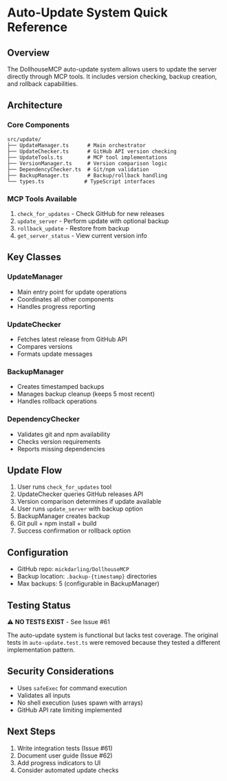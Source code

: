 # Auto-Update System Quick Reference

## Overview
The DollhouseMCP auto-update system allows users to update the server directly through MCP tools. It includes version checking, backup creation, and rollback capabilities.

## Architecture

### Core Components
```
src/update/
├── UpdateManager.ts      # Main orchestrator
├── UpdateChecker.ts      # GitHub API version checking
├── UpdateTools.ts        # MCP tool implementations
├── VersionManager.ts     # Version comparison logic
├── DependencyChecker.ts  # Git/npm validation
├── BackupManager.ts      # Backup/rollback handling
└── types.ts             # TypeScript interfaces
```

### MCP Tools Available
1. `check_for_updates` - Check GitHub for new releases
2. `update_server` - Perform update with optional backup
3. `rollback_update` - Restore from backup
4. `get_server_status` - View current version info

## Key Classes

### UpdateManager
- Main entry point for update operations
- Coordinates all other components
- Handles progress reporting

### UpdateChecker
- Fetches latest release from GitHub API
- Compares versions
- Formats update messages

### BackupManager
- Creates timestamped backups
- Manages backup cleanup (keeps 5 most recent)
- Handles rollback operations

### DependencyChecker
- Validates git and npm availability
- Checks version requirements
- Reports missing dependencies

## Update Flow
1. User runs `check_for_updates` tool
2. UpdateChecker queries GitHub releases API
3. Version comparison determines if update available
4. User runs `update_server` with backup option
5. BackupManager creates backup
6. Git pull + npm install + build
7. Success confirmation or rollback option

## Configuration
- GitHub repo: `mickdarling/DollhouseMCP`
- Backup location: `.backup-{timestamp}` directories
- Max backups: 5 (configurable in BackupManager)

## Testing Status
⚠️ **NO TESTS EXIST** - See Issue #61

The auto-update system is functional but lacks test coverage. The original tests in `auto-update.test.ts` were removed because they tested a different implementation pattern.

## Security Considerations
- Uses `safeExec` for command execution
- Validates all inputs
- No shell execution (uses spawn with arrays)
- GitHub API rate limiting implemented

## Next Steps
1. Write integration tests (Issue #61)
2. Document user guide (Issue #62)
3. Add progress indicators to UI
4. Consider automated update checks